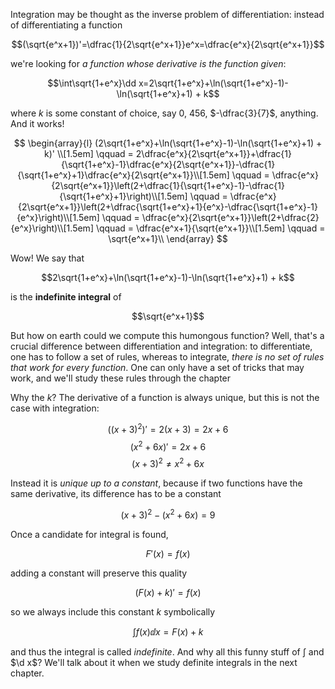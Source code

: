 Integration may be thought as the inverse problem of differentiation: instead of differentiating a function

$$(\sqrt{e^x+1})'=\dfrac{1}{2\sqrt{e^x+1}}e^x=\dfrac{e^x}{2\sqrt{e^x+1}}$$

we're looking for *a function whose derivative is the function given*:

$$\int\sqrt{1+e^x}\dd x=2\sqrt{1+e^x}+\ln(\sqrt{1+e^x}-1)-\ln(\sqrt{1+e^x}+1) + k$$

where $k$ is some constant of choice, say $0$, $456$, $-\dfrac{3}{7}$, anything. And it works!

$$
\begin{array}{l}
(2\sqrt{1+e^x}+\ln(\sqrt{1+e^x}-1)-\ln(\sqrt{1+e^x}+1) + k)' \\[1.5em]
\qquad = 2\dfrac{e^x}{2\sqrt{e^x+1}}+\dfrac{1}{\sqrt{1+e^x}-1}\dfrac{e^x}{2\sqrt{e^x+1}}-\dfrac{1}{\sqrt{1+e^x}+1}\dfrac{e^x}{2\sqrt{e^x+1}}\\[1.5em]
\qquad = \dfrac{e^x}{2\sqrt{e^x+1}}\left(2+\dfrac{1}{\sqrt{1+e^x}-1}-\dfrac{1}{\sqrt{1+e^x}+1}\right)\\[1.5em]
\qquad = \dfrac{e^x}{2\sqrt{e^x+1}}\left(2+\dfrac{\sqrt{1+e^x}+1}{e^x}-\dfrac{\sqrt{1+e^x}-1}{e^x}\right)\\[1.5em]
\qquad = \dfrac{e^x}{2\sqrt{e^x+1}}\left(2+\dfrac{2}{e^x}\right)\\[1.5em]
\qquad = \dfrac{e^x+1}{\sqrt{e^x+1}}\\[1.5em]
\qquad = \sqrt{e^x+1}\\
\end{array}
$$

Wow! We say that 

$$2\sqrt{1+e^x}+\ln(\sqrt{1+e^x}-1)-\ln(\sqrt{1+e^x}+1) + k$$

is the **indefinite integral** of

$$\sqrt{e^x+1}$$

But how on earth could we compute this humongous function? Well, that's a crucial difference between differentiation and integration: to differentiate, one has to follow a set of rules, whereas to integrate, *there is no set of rules that work for every function*. One can only have a set of tricks that may work, and we'll study these rules through the chapter

Why the $k$? The derivative of a function is always unique, but this is not the case with integration:

$$((x+3)^2)'=2(x+3)=2x+6$$
$$(x^2+6x)'=2x+6$$
$$(x+3)^2\neq x^2+6x$$

Instead it is *unique up to a constant*, because if two functions have the same derivative, its difference has to be a constant

$$(x+3)^2-(x^2+6x)=9$$

Once a candidate for integral is found,

$$F'(x)=f(x)$$

adding a constant will preserve this quality

$$(F(x)+k)'=f(x)$$

so we always include this constant $k$ symbolically

$$\int f(x)\dd x=F(x)+k$$

and thus the integral is called *indefinite*. And why all this funny stuff of $\displaystyle\int$ and $\d x$? We'll talk about it when we study definite integrals in the next chapter.